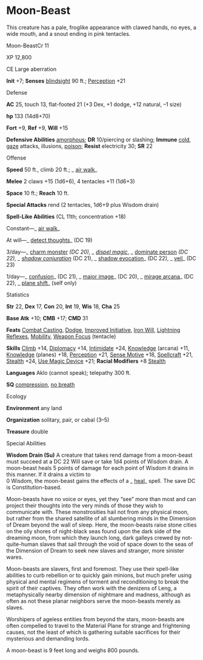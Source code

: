 # Moon-Beast

This creature has a pale, froglike appearance with clawed hands, no eyes, a wide mouth, and a snout ending in pink tentacles.

Moon-BeastCr 11

XP 12,800

CE Large aberration

**Init** +7; **Senses** [blindsight](monsters/universalMonsterRules.md#_blindsight) 90 ft.; [Perception](skills/perception.md#_perception) +21

Defense

**AC** 25, touch 13, flat-footed 21 (+3 Dex, +1 dodge, +12 natural, –1 size)

**hp** 133 (14d8+70)

**Fort** +9, **Ref** +9, **Will** +15

**Defensive Abilities** [amorphous](monsters/universalMonsterRules.md#_amorphous); **DR** 10/piercing or slashing; **Immune** [cold](monsters/creatureTypes.md#_cold-subtype), [gaze](monsters/universalMonsterRules.md#_gaze) attacks, illusions, [poison](monsters/universalMonsterRules.md#_poison-(ex-or-su)); **Resist** electricity 30; **SR** 22

Offense

**Speed** 50 ft., climb 20 ft.; _ [air walk](spells/airWalk.md#_air-walk)_

**Melee** 2 claws +15 (1d6+6), 4 tentacles +11 (1d6+3)

**Space** 10 ft.; **Reach** 10 ft.

**Special Attacks** rend (2 tentacles, 1d6+9 plus Wisdom drain)

**Spell-Like Abilities** (CL 11th; concentration +18)

Constant—_ [air walk](spells/airWalk.md#_air-walk)_

At will—_ [detect thoughts](spells/detectThoughts.md#_detect-thoughts)_ (DC 19)

3/day—_ [charm monster](spells/charmMonster.md#_charm-monster) _(DC 20), _ [dispel magic](spells/dispelMagic.md#_dispel-magic)_, _ [dominate person](spells/dominatePerson.md#_dominate-person) _(DC 22), _ [shadow conjuration](spells/shadowConjuration.md#_shadow-conjuration)_ (DC 21), _ [shadow evocation](spells/shadowEvocation.md#_shadow-evocation)_ (DC 22), _ [veil](spells/veil.md#_veil)_ (DC 23)

1/day—_ [confusion](spells/confusion.md#_confusion)_ (DC 21), _ [major image](spells/majorImage.md#_major-image)_ (DC 20), _ [mirage arcana](spells/mirageArcana.md#_mirage-arcana)_ (DC 22), _ [plane shift](spells/planeShift.md#_plane-shift)_ (self only)

Statistics

**Str** 22, **Dex** 17, **Con** 20, **Int** 19, **Wis** 18, **Cha** 25

**Base Atk** +10; **CMB** +17; **CMD** 31

**Feats** [Combat Casting](feats.md#_combat-casting), [Dodge](feats.md#_dodge), [Improved Initiative](feats.md#_improved-initiative), [Iron Will](feats.md#_iron-will), [Lightning Reflexes](feats.md#_lightning-reflexes), [Mobility](feats.md#_mobility), [Weapon Focus](feats.md#_weapon-focus) (tentacle)

**Skills** [Climb](skills/climb.md#_climb) +14, [Diplomacy](skills/diplomacy.md#_diplomacy) +14, [Intimidate](skills/intimidate.md#_intimidate) +24, [Knowledge](skills/knowledge.md#_knowledge) (arcana) +11, [Knowledge](skills/knowledge.md#_knowledge) (planes) +18, [Perception](skills/perception.md#_perception) +21, [Sense Motive](skills/senseMotive.md#_sense-motive) +18, [Spellcraft](skills/spellcraft.md#_spellcraft) +21, [Stealth](skills/stealth.md#_stealth) +24, [Use Magic Device](skills/useMagicDevice.md#_use-magic-device) +21; **Racial Modifiers** +8 [Stealth](skills/stealth.md#_stealth)

**Languages** Aklo (cannot speak); telepathy 300 ft.

**SQ** [compression](monsters/universalMonsterRules.md#_compression), [no breath](monsters/universalMonsterRules.md#_no-breath)

Ecology

**Environment** any land

**Organization** solitary, pair, or cabal (3–5)

**Treasure** double

Special Abilities

**Wisdom Drain (Su)** A creature that takes rend damage from a moon-beast must succeed at a DC 22 Will save or take 1d4 points of Wisdom drain. A moon-beast heals 5 points of damage for each point of Wisdom it drains in this manner. If it drains a victim to   
0 Wisdom, the moon-beast gains the effects of a _ [heal](spells/heal.md#_heal)_ spell. The save DC is Constitution-based.

Moon-beasts have no voice or eyes, yet they “see” more than most and can project their thoughts into the very minds of those they wish to communicate with. These monstrosities hail not from any physical moon, but rather from the shared satellite of all slumbering minds in the Dimension of Dream beyond the wall of sleep. Here, the moon-beasts raise stone cities on the oily shores of night-black seas found upon the dark side of the dreaming moon, from which they launch long, dark galleys crewed by not-quite-human slaves that sail through the void of space down to the seas of the Dimension of Dream to seek new slaves and stranger, more sinister wares.

Moon-beasts are slavers, first and foremost. They use their spell-like abilities to curb rebellion or to quickly gain minions, but much prefer using physical and mental regimens of torment and reconditioning to break the spirit of their captives. They often work with the denizens of Leng, a metaphysically nearby dimension of nightmare and madness, although as often as not these planar neighbors serve the moon-beasts merely as slaves.

Worshipers of ageless entities from beyond the stars, moon-beasts are often compelled to travel to the Material Plane for strange and frightening causes, not the least of which is gathering suitable sacrifices for their mysterious and demanding lords.

A moon-beast is 9 feet long and weighs 800 pounds.

